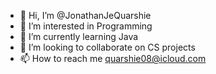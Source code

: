 - 👋 Hi, I’m @JonathanJeQuarshie
- 👀 I’m interested in Programming
- 🌱 I’m currently learning Java
- 💞️ I’m looking to collaborate on CS projects
- 📫 How to reach me quarshie08@icloud.com

<!---
JonathanJeQuarshie/JonathanJeQuarshie is a ✨ special ✨ repository because its `README.md` (this file) appears on your GitHub profile.
You can click the Preview link to take a look at your changes.
--->
